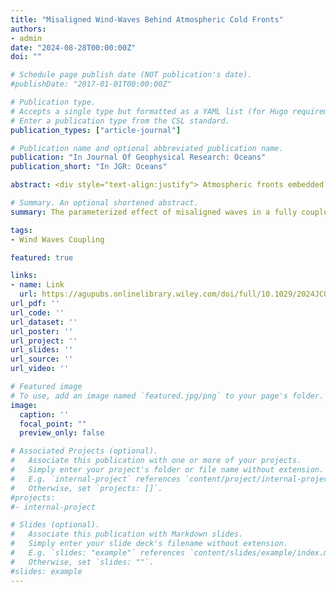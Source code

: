 ```yaml
---
title: "Misaligned Wind-Waves Behind Atmospheric Cold Fronts"
authors:
- admin
date: "2024-08-28T00:00:00Z"
doi: ""

# Schedule page publish date (NOT publication's date).
#publishDate: "2017-01-01T00:00:00Z"

# Publication type.
# Accepts a single type but formatted as a YAML list (for Hugo requirements).
# Enter a publication type from the CSL standard.
publication_types: ["article-journal"]

# Publication name and optional abbreviated publication name.
publication: "In Journal Of Geophysical Research: Oceans"
publication_short: "In JGR: Oceans"

abstract: <div style="text-align:justify"> Atmospheric fronts embedded in extratropical cyclones are high-impact weather phenomena, contributing significantly to mid-latitude winter precipitation. The three vital characteristics of the atmospheric fronts, high wind speeds, abrupt change in wind direction, and rapid translation, force the induced surface waves to be misaligned with winds exclusively behind the cold fronts. The effects of the misaligned waves under atmospheric cold fronts on air-sea fluxes remain undocumented. Using the multi-year in situ near-surface observations and direct covariance flux measurements from the Pioneer Array off the coast of New England, we find that the majority of the passing cold fronts generate misaligned waves behind the cold front. Once generated, the waves remain misaligned, on average, for about 8 hr. The parameterized effect of misaligned waves in a fully coupled model significantly increases the roughness length (185%), drag coefficient (19%), and air-sea momentum flux (11%). The increased surface drag reduces the wind speeds in the surface layer. The upward turbulent heat flux is weakly decreased by the misaligned waves because of the decrease in temperature and humidity scaling parameters being greater than the increase in friction velocity. The misaligned wave effect is not accurately represented in a commonly used wave-based bulk flux algorithm. Yet, considering this effect in the current formulation improves the overall accuracy of parameterized momentum flux estimates. The results imply that better representing a directional wind-wave coupling in the bulk formula of the numerical models may help improve the air-sea interaction simulations under the passing atmospheric fronts in the mid-latitudes. </div>

# Summary. An optional shortened abstract.
summary: The parameterized effect of misaligned waves in a fully coupled model significantly increases the roughness length, drag coefficient, and air-sea momentum flux. The increased surface drag reduces the wind speeds in the surface layer.

tags:
- Wind Waves Coupling

featured: true

links:
- name: Link
  url: https://agupubs.onlinelibrary.wiley.com/doi/full/10.1029/2024JC021162
url_pdf: ''
url_code: ''
url_dataset: ''
url_poster: ''
url_project: ''
url_slides: ''
url_source: ''
url_video: ''

# Featured image
# To use, add an image named `featured.jpg/png` to your page's folder. 
image:
  caption: ''
  focal_point: ""
  preview_only: false

# Associated Projects (optional).
#   Associate this publication with one or more of your projects.
#   Simply enter your project's folder or file name without extension.
#   E.g. `internal-project` references `content/project/internal-project/index.md`.
#   Otherwise, set `projects: []`.
#projects:
#- internal-project

# Slides (optional).
#   Associate this publication with Markdown slides.
#   Simply enter your slide deck's filename without extension.
#   E.g. `slides: "example"` references `content/slides/example/index.md`.
#   Otherwise, set `slides: ""`.
#slides: example
---
```



<!--
This work is driven by the results in my [previous paper](/publication/conference-paper/) on LLMs.
{{% callout note %}}
Create your slides in Markdown - click the *Slides* button to check out the example.
{{% /callout %}}
Add the publication's **full text** or **supplementary notes** here. You can use rich formatting such as including [code, math, and images](https://docs.hugoblox.com/content/writing-markdown-latex/).
-->